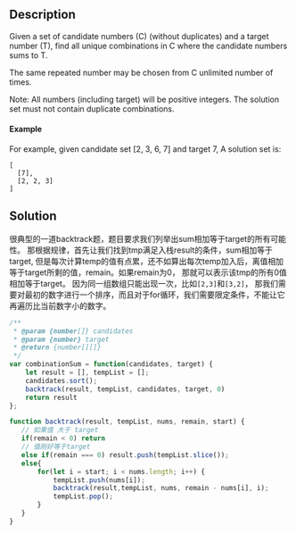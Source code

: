## Description
Given a set of candidate numbers (C) (without duplicates) and a target number (T), find all unique combinations in C where the candidate numbers sums to T.

The same repeated number may be chosen from C unlimited number of times.

Note:
All numbers (including target) will be positive integers.
The solution set must not contain duplicate combinations.

#### Example
For example, given candidate set [2, 3, 6, 7] and target 7,
A solution set is:

```
[
  [7],
  [2, 2, 3]
]
```

## Solution

很典型的一道backtrack题，题目要求我们列举出sum相加等于target的所有可能性。
那根据规律，首先让我们找到tmp满足入栈result的条件，sum相加等于target, 但是每次计算temp的值有点累，还不如算出每次temp加入后，离值相加等于target所剩的值，remain。如果remain为0， 那就可以表示该tmp的所有0值相加等于target。
因为同一组数组只能出现一次，比如`[2,3]`和`[3,2]`， 那我们需要对最初的数字进行一个排序，而且对于for循环，我们需要限定条件，不能让它再遍历比当前数字小的数字。


```js
/**
 * @param {number[]} candidates
 * @param {number} target
 * @return {number[][]}
 */
var combinationSum = function(candidates, target) {
    let result = [], tempList = [];
    candidates.sort();
    backtrack(result, tempList, candidates, target, 0)
    return result
};

function backtrack(result, tempList, nums, remain, start) {
   // 如果值 大于 target
   if(remain < 0) return
   // 值刚好等于target
   else if(remain === 0) result.push(tempList.slice());
   else{
       for(let i = start; i < nums.length; i++) {
           tempList.push(nums[i]);
           backtrack(result,tempList, nums, remain - nums[i], i);
           tempList.pop();
       }
   }
}
```
